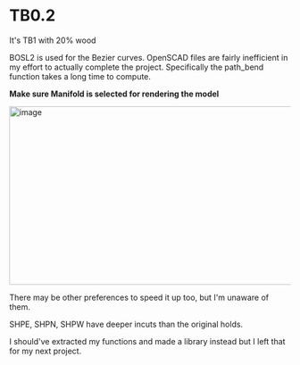 # TB0.2
It's TB1 with 20% wood

BOSL2 is used for the Bezier curves. OpenSCAD files are fairly inefficient in my effort to actually complete the project. Specifically the path_bend function takes a long time to compute.

**Make sure Manifold is selected for rendering the model**

<img width="642" height="320" alt="image" src="https://github.com/user-attachments/assets/464e2969-411b-4cb8-a130-fce87ece6bb2" />

There may be other preferences to speed it up too, but I'm unaware of them.

SHPE, SHPN, SHPW have deeper incuts than the original holds.

I should've extracted my functions and made a library instead but I left that for my next project.
